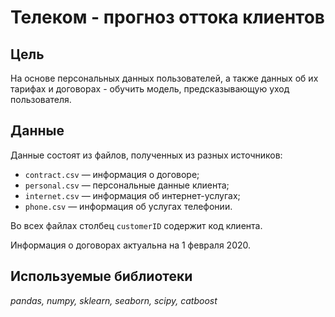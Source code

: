 # Телеком - прогноз оттока клиентов

## Цель
На основе персональных данных пользователей, а также данных об их тарифах и договорах - обучить модель, предсказывающую уход пользователя.

## Данные
Данные состоят из файлов, полученных из разных источников:

- `contract.csv` — информация о договоре;
- `personal.csv` — персональные данные клиента;
- `internet.csv` — информация об интернет-услугах;
- `phone.csv` — информация об услугах телефонии.

Во всех файлах столбец `customerID` содержит код клиента.

Информация о договорах актуальна на 1 февраля 2020.

## Используемые библиотеки
*pandas, numpy, sklearn, seaborn, scipy, catboost*
